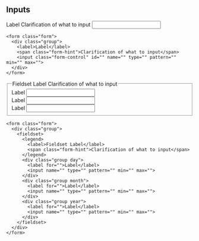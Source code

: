 ## Inputs

<form class="form">
  <div class="group">
    <label>Label</label>
    <span class="form-hint">Clarification of what to input</span>
    <input class="form-control" id="" name="" type="" pattern="" min="" max="">
  </div>
</form>

    <form class="form">
      <div class="group">
        <label>Label</label>
        <span class="form-hint">Clarification of what to input</span>
        <input class="form-control" id="" name="" type="" pattern="" min="" max="">
      </div>
    </form>

<form class="form">
  <div class="group">
    <fieldset>
      <legend>
        <label>Fieldset Label</label>
        <span class="form-hint">Clarification of what to input</span>
      </legend>
      <div class="group day">
        <label for="">Label</label>
        <input class="form-control" name="" type="" pattern="" min="" max="">
      </div>
      <div class="group month">
        <label for="">Label</label>
        <input class="form-control" name="" type="" pattern="" min="" max="">
      </div>
      <div class="group year">
        <label for="">Label</label>
        <input class="form-control" name="" type="" pattern="" min="" max="">
      </div>
    </fieldset>
  </div>
</form>

    <form class="form">
      <div class="group">
        <fieldset>
          <legend>
            <label>Fieldset Label</label>
            <span class="form-hint">Clarification of what to input</span>
          </legend>
          <div class="group day">
            <label for="">Label</label>
            <input name="" type="" pattern="" min="" max="">
          </div>
          <div class="group month">
            <label for="">Label</label>
            <input name="" type="" pattern="" min="" max="">
          </div>
          <div class="group year">
            <label for="">Label</label>
            <input name="" type="" pattern="" min="" max="">
          </div>
        </fieldset>
      </div>
    </form>